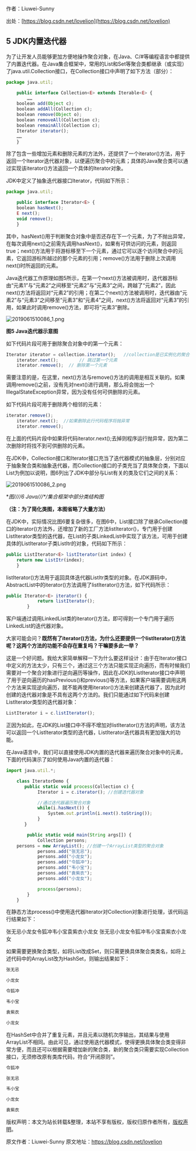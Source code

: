 

  
作者：Liuwei-Sunny

出处：[https://blog.csdn.net/lovelion](https://blog.csdn.net/lovelion)

## 5 JDK内置迭代器

为了让开发人员能够更加方便地操作聚合对象，在Java、C/#等编程语言中都提供了内置迭代器。在Java集合框架中，常用的List和Set等聚合类都继承（或实现）了java.util.Collection接口，在Collection接口中声明了如下方法（部分）：

```js 
package java.util;

    public interface Collection<E> extends Iterable<E> {
        ……
    boolean add(Object c);
    boolean addAll(Collection c);
    boolean remove(Object o);
    boolean removeAll(Collection c);
    boolean remainAll(Collection c);
    Iterator iterator();
    ……
    }
```

除了包含一些增加元素和删除元素的方法外，还提供了一个iterator()方法，用于返回一个Iterator迭代器对象，以便遍历聚合中的元素；具体的Java聚合类可以通过实现该iterator()方法返回一个具体的Iterator对象。

JDK中定义了抽象迭代器接口Iterator，代码如下所示：

```js 
package java.util;

    public interface Iterator<E> {
    boolean hasNext();
    E next();
    void remove();
    }
```

其中，hasNext()用于判断聚合对象中是否还存在下一个元素，为了不抛出异常，在每次调用next()之前需先调用hasNext()，如果有可供访问的元素，则返回true；next()方法用于将游标移至下一个元素，通过它可以逐个访问聚合中的元素，它返回游标所越过的那个元素的引用；remove()方法用于删除上次调用next()时所返回的元素。

Java迭代器工作原理如图5所示，在第一个next()方法被调用时，迭代器游标由“元素1”与“元素2”之间移至“元素2”与“元素3”之间，跨越了“元素2”，因此next()方法将返回对“元素2”的引用；在第二个next()方法被调用时，迭代器由“元素2”与“元素3”之间移至“元素3”和“元素4”之间，next()方法将返回对“元素3”的引用，如果此时调用remove()方法，即可将“元素3”删除。

![2019061510086_1.png](https://gitee.com/hezhiyuan007/java-study/raw/master/images/DesignMode2/b6311ee1-1d63-4993-8f37-789619fb7dc9.png)

**图5 Java迭代器示意图**

如下代码片段可用于删除聚合对象中的第一个元素：

```js 
Iterator iterator = collection.iterator();   //collection是已实例化的聚合对象
    iterator.next();        // 跳过第一个元素
    iterator.remove();  // 删除第一个元素
```

需要注意的是，在这里，next()方法与remove()方法的调用是相互关联的。如果调用remove()之前，没有先对next()进行调用，那么将会抛出一个IllegalStateException异常，因为没有任何可供删除的元素。

如下代码片段可用于删除两个相邻的元素：

```js 
iterator.remove();
    iterator.next();  //如果删除此行代码程序将抛异常
    iterator.remove();
```

在上面的代码片段中如果将代码iterator.next();去掉则程序运行抛异常，因为第二次删除时将找不到可供删除的元素。

在JDK中，Collection接口和Iterator接口充当了迭代器模式的抽象层，分别对应于抽象聚合类和抽象迭代器，而Collection接口的子类充当了具体聚合类，下面以List为例加以说明，图6列出了JDK中部分与List有关的类及它们之间的关系：

![2019061510086_2.png](https://gitee.com/hezhiyuan007/java-study/raw/master/images/DesignMode2/e6433a40-6a25-49be-89a3-69bf6920b1f7.png)

**图/*/*/*/*6 Java/*/*/*/*集合框架中部分类结构图**

**（注：为了简化类图，本图省略了大量方法）**

在JDK中，实际情况比图6要复杂很多，在图6中，List接口除了继承Collection接口的iterator()方法外，还增加了新的工厂方法listIterator()，专门用于创建ListIterator类型的迭代器，在List的子类LinkedList中实现了该方法，可用于创建具体的ListIterator子类ListItr的对象，代码如下所示：

```js 
public ListIterator<E> listIterator(int index) {
    return new ListItr(index);
    }
```

listIterator()方法用于返回具体迭代器ListItr类型的对象。在JDK源码中，AbstractList中的iterator()方法调用了listIterator()方法，如下代码所示：


```js 
public Iterator<E> iterator() {
            return listIterator();
        }
```

客户端通过调用LinkedList类的iterator()方法，即可得到一个专门用于遍历LinkedList的迭代器对象。

大家可能会问？**既然有了iterator()方法，为什么还要提供一个listIterator()方法呢？这两个方法的功能不会存在重复吗？干嘛要多此一举？**

这是一个好问题。我给大家简单解释一下为什么要这样设计：由于在Iterator接口中定义的方法太少，只有三个，通过这三个方法只能实现正向遍历，而有时候我们需要对一个聚合对象进行逆向遍历等操作，因此在JDK的ListIterator接口中声明了用于逆向遍历的hasPrevious()和previous()等方法，如果客户端需要调用这两个方法来实现逆向遍历，就不能再使用iterator()方法来创建迭代器了，因为此时创建的迭代器对象是不具有这两个方法的。我们只能通过如下代码来创建ListIterator类型的迭代器对象：

```js 
ListIterator i = c.listIterator();
```

正因为如此，在JDK的List接口中不得不增加对listIterator()方法的声明，该方法可以返回一个ListIterator类型的迭代器，ListIterator迭代器具有更加强大的功能。

在Java语言中，我们可以直接使用JDK内置的迭代器来遍历聚合对象中的元素，下面的代码演示了如何使用Java内置的迭代器：

```js 
import java.util.*;

    class IteratorDemo {
       public static void process(Collection c) {
            Iterator i = c.iterator(); //创建迭代器对象

            //通过迭代器遍历聚合对象
            while(i.hasNext()) {
                System.out.println(i.next().toString());
            }
       }

        public static void main(String args[]) {
            Collection persons;
    persons = new ArrayList(); //创建一个ArrayList类型的聚合对象
            persons.add("张无忌");
            persons.add("小龙女");
            persons.add("令狐冲");
            persons.add("韦小宝");
            persons.add("袁紫衣");
            persons.add("小龙女");

            process(persons);
        }
    }
```

在静态方法process()中使用迭代器Iterator对Collection对象进行处理，该代码运行结果如下：

张无忌小龙女令狐冲韦小宝袁紫衣小龙女 张无忌小龙女令狐冲韦小宝袁紫衣小龙女

如果需要更换聚合类型，如将List改成Set，则只需更换具体聚合类类名，如将上述代码中的ArrayList改为HashSet，则输出结果如下：


```js 
张无忌

小龙女

令狐冲

韦小宝

袁紫衣

小龙女
```

在HashSet中合并了重复元素，并且元素以随机次序输出，其结果与使用ArrayList不相同。由此可见，通过使用迭代器模式，使得更换具体聚合类变得非常方便，而且还可以根据需要增加新的聚合类，新的聚合类只需要实现Collection接口，无须修改原有类库代码，符合“开闭原则”。


```js 
令狐冲

张无忌

韦小宝

小龙女

袁紫衣
```
  
版权声明：本文为站长转载&整理，本站不享有版权，版权归原作者所有，[版权声明](https://gitee.com/hezhiyuan007/java-notes/raw/master/disclaimer.md)。




原文作者：Liuwei-Sunny 原文地址：https://blog.csdn.net/lovelion